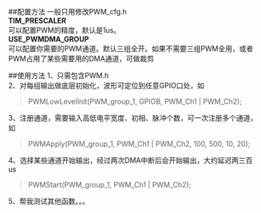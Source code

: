 ##配置方法
一般只用修改PWM_cfg.h<br>
**TIM_PRESCALER**<br>
可以配置PWM的精度，默认是1us。<br>
**USE_PWMDMA_GROUP**<br>
可以配置你需要的PWM通道。默认三组全开。如果不需要三组PWM全用，或者PWM占用了某些需要用的DMA通道，可做裁剪<br>

##使用方法
1、只需包含PWM.h<br>
2、对每组输出做底层初始化，波形可定位到任意GPIO口处，如<br>
>PWMLowLevelInit(PWM_group_1, GPIOB, PWM_Ch1 | PWM_Ch2);

3、注册通道，需要输入高低电平宽度、初相、脉冲个数，可一次注册多个通道，如<br>
>PWMApply(PWM_group_1, PWM_Ch1 | PWM_Ch2, 100, 500, 10, 20);

4、选择某些通道开始输出，经过两次DMA中断后会开始输出，大约延迟两三百us<br>
>PWMStart(PWM_group_1, PWM_Ch1 | PWM_Ch2);

5、帮我测试其他函数。。。<br>
